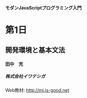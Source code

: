 #### モダンJavaScriptプログラミング入門
# 第1日
## 開発環境と基本文法

#### 田中　充
##### 株式会社イワテシガ

Web教材: http://mj.is-good.net
